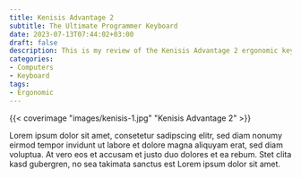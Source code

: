 ```yaml
---
title: Kenisis Advantage 2
subtitle: The Ultimate Programmer Keyboard
date: 2023-07-13T07:44:02+03:00
draft: false
description: This is my review of the Kenisis Advantage 2 ergonomic keyboard.
categories:
- Computers
- Keyboard
tags:
- Ergonomic
---
```

{{< coverimage "images/kenisis-1.jpg" "Kenisis Advantage 2" >}}

Lorem ipsum dolor sit amet, consetetur sadipscing elitr, sed diam nonumy eirmod tempor invidunt ut labore et dolore magna aliquyam erat, sed diam voluptua. At vero eos et accusam et justo duo dolores et ea rebum. Stet clita kasd gubergren, no sea takimata sanctus est Lorem ipsum dolor sit amet.
